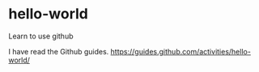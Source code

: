 # hello-world
Learn to use github

I have read the Github guides.
https://guides.github.com/activities/hello-world/

